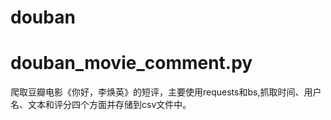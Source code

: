 # douban
# douban_movie_comment.py 
爬取豆瓣电影《你好，李焕英》的短评，主要使用requests和bs,抓取时间、用户名、文本和评分四个方面并存储到csv文件中。
